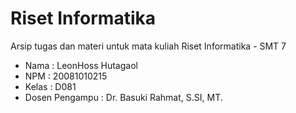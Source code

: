 # Riset Informatika
Arsip tugas dan materi untuk mata kuliah Riset Informatika - SMT 7

- Nama  : LeonHoss Hutagaol
- NPM   : 20081010215
- Kelas : D081
- Dosen Pengampu : Dr. Basuki Rahmat, S.SI, MT.
